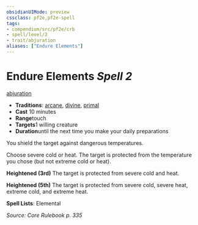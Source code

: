 ```yaml
---
obsidianUIMode: preview
cssclass: pf2e,pf2e-spell
tags:
- compendium/src/pf2e/crb
- spell/level/2
- trait/abjuration
aliases: ["Endure Elements"]
---
```

# Endure Elements *Spell 2*   
[abjuration](/rules/traits/abjuration.md)  

- **Traditions**: [arcane](/rules/traits/arcane.md), [divine](/rules/traits/divine.md), [primal](/rules/traits/primal.md)
- **Cast** 10 minutes 
- **Range**touch
- **Targets**1 willing creature
- **Duration**until the next time you make your daily preparations

You shield the target against dangerous temperatures.

Choose severe cold or heat. The target is protected from the temperature you chose (but not extreme cold or heat).

**Heightened (3rd)** The target is protected from severe cold and heat.

**Heightened (5th)** The target is protected from severe cold, severe heat, extreme cold, and extreme heat.

**Spell Lists**: Elemental

*Source: Core Rulebook p. 335*